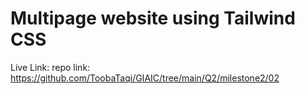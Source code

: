 # Multipage website using Tailwind CSS

Live Link: 
repo link: https://github.com/ToobaTaqi/GIAIC/tree/main/Q2/milestone2/02